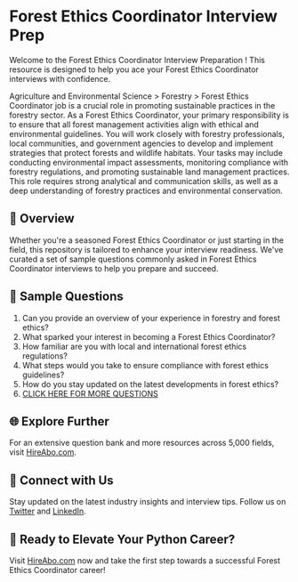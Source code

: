 # Forest Ethics Coordinator Interview Prep

Welcome to the Forest Ethics Coordinator Interview Preparation ! This resource is designed to help you ace your Forest Ethics Coordinator interviews with confidence.

Agriculture and Environmental Science > Forestry > Forest Ethics Coordinator job is a crucial role in promoting sustainable practices in the forestry sector. As a Forest Ethics Coordinator, your primary responsibility is to ensure that all forest management activities align with ethical and environmental guidelines. You will work closely with forestry professionals, local communities, and government agencies to develop and implement strategies that protect forests and wildlife habitats. Your tasks may include conducting environmental impact assessments, monitoring compliance with forestry regulations, and promoting sustainable land management practices. This role requires strong analytical and communication skills, as well as a deep understanding of forestry practices and environmental conservation.

## 🚀 Overview

Whether you're a seasoned Forest Ethics Coordinator or just starting in the field, this repository is tailored to enhance your interview readiness. We've curated a set of sample questions commonly asked in Forest Ethics Coordinator interviews to help you prepare and succeed.

## 📝 Sample Questions

1. Can you provide an overview of your experience in forestry and forest ethics?
2. What sparked your interest in becoming a Forest Ethics Coordinator?
3. How familiar are you with local and international forest ethics regulations?
4. What steps would you take to ensure compliance with forest ethics guidelines?
5. How do you stay updated on the latest developments in forest ethics?
6. [CLICK HERE FOR MORE QUESTIONS](https://hireabo.com/job/10_2_41/Forest%20Ethics%20Coordinator)

## 🌐 Explore Further

For an extensive question bank and more resources across 5,000 fields, visit [HireAbo.com](https://www.hireabo.com).

## 📱 Connect with Us

Stay updated on the latest industry insights and interview tips. Follow us on [Twitter](https://twitter.com/hireabo) and [LinkedIn](https://www.linkedin.com/in/hire-abo-3609972a8/).

## 🚀 Ready to Elevate Your Python Career?

Visit [HireAbo.com](https://www.hireabo.com) now and take the first step towards a successful Forest Ethics Coordinator career!
